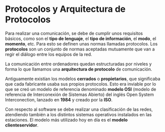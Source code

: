 # Protocolos y Arquitectura de Protocolos

Para realizar una comunicación, se debe de cumplir unos requisitos básicos, como son el **tipo de lenguaje**, el **tipo
de información**, el **modo**, el **momento**, etc. Para esto se definen unas normas llamadas protocolos. Los
**protocolos** son un conjunto de normas aceptadas mutuamente que van a regir el diálogo entre los equipos de la
red.

La comunicación entre ordenadores quedan estructuradas por niveles y forma lo que llamamos una **arquitectura
de protocolo** de comunicación.

Antiguamente existían los modelos **cerrados** o **propietarios**, que significaba que cada fabricante usaba sus
propios protocolos. Esto era inviable por lo que se creó un modelo de referencia denominado **modelo OSI**
(modelo de referencia de Interconexión de Sistemas Abierto) del inglés Open System Interconection, lanzado en
**1984** y creado por la **ISO**.

Con respecto al software se debe realizar una clasificación de las redes, atendiendo también a los distintos
sistemas operativos instalados en las estaciones. El modelo más utilizado hoy en día es el **modelo clienteservidor**.
